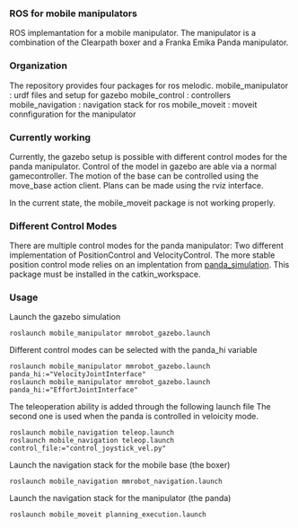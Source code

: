 ### ROS for mobile manipulators

ROS implemantation for a mobile manipulator. The manipulator is a combination of the
Clearpath boxer and a Franka Emika Panda manipulator.


### Organization
The repository provides four packages for ros melodic. 
mobile_manipulator : urdf files and setup for gazebo
mobile_control : controllers
mobile_navigation : navigation stack for ros
mobile_moveit : moveit connfiguration for the manipulator

### Currently working
Currently, the gazebo setup is possible with different control modes for the panda
manipulator. Control of the model in gazebo are able via a normal gamecontroller.
The motion of the base can be controlled using the move_base action client.
Plans can be made using the rviz interface.

In the current state, the mobile_moveit package is not working properly.

### Different Control Modes
There are multiple control modes for the panda manipulator: Two different implementation
of PositionControl and VelocityControl.
The more stable position control mode relies on an implentation from
[panda_simulation](https://github.com/erdalpekel/panda_simulation). 
This package must be installed in the catkin_workspace.

### Usage
Launch the gazebo simulation
```
roslaunch mobile_manipulator mmrobot_gazebo.launch
```
Different control modes can be selected with the panda_hi variable
```
roslaunch mobile_manipulator mmrobot_gazebo.launch panda_hi:="VelocityJointInterface"
roslaunch mobile_manipulator mmrobot_gazebo.launch panda_hi:="EffortJointInterface"
```

The teleoperation ability is added through the following launch file
The second one is used when the panda is controlled in veloicity mode.
```
roslaunch mobile_navigation teleop.launch
roslaunch mobile_navigation teleop.launch control_file:="control_joystick_vel.py"
```

Launch the navigation stack for the mobile base (the boxer)
```
roslaunch mobile_navigation mmrobot_navigation.launch
```

Launch the navigation stack for the manipulator (the panda)
```
roslaunch mobile_moveit planning_execution.launch
```

